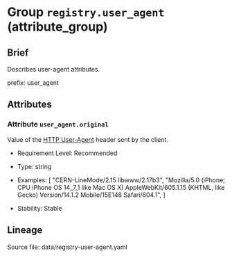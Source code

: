 # Group `registry.user_agent` (attribute_group)

## Brief

Describes user-agent attributes.

prefix: user_agent

## Attributes


### Attribute `user_agent.original`

Value of the [HTTP User-Agent](https://www.rfc-editor.org/rfc/rfc9110.html#field.user-agent) header sent by the client.



- Requirement Level: Recommended

- Type: string
- Examples: [
    "CERN-LineMode/2.15 libwww/2.17b3",
    "Mozilla/5.0 (iPhone; CPU iPhone OS 14_7_1 like Mac OS X) AppleWebKit/605.1.15 (KHTML, like Gecko) Version/14.1.2 Mobile/15E148 Safari/604.1",
]

- Stability: Stable



## Lineage

Source file: data/registry-user-agent.yaml

